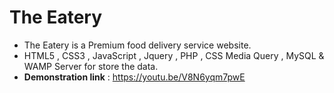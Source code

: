 # The Eatery


- The Eatery is a Premium food delivery service website. 
- HTML5 , CSS3 , JavaScript , Jquery , PHP , CSS Media Query , MySQL & WAMP Server for store the data.
- **Demonstration link** : https://youtu.be/V8N6yqm7pwE


